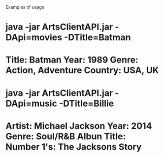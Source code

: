 Examples of usage

java -jar ArtsClientAPI.jar -DApi=movies -DTitle=Batman
===============================
Title: Batman
Year: 1989
Genre: Action, Adventure
Country: USA, UK
===============================
java -jar ArtsClientAPI.jar -DApi=music -DTitle=Billie
===============================
Artist: Michael Jackson
Year: 2014
Genre: Soul/R&B
Albun Title: Number 1's: The Jacksons Story
===============================
